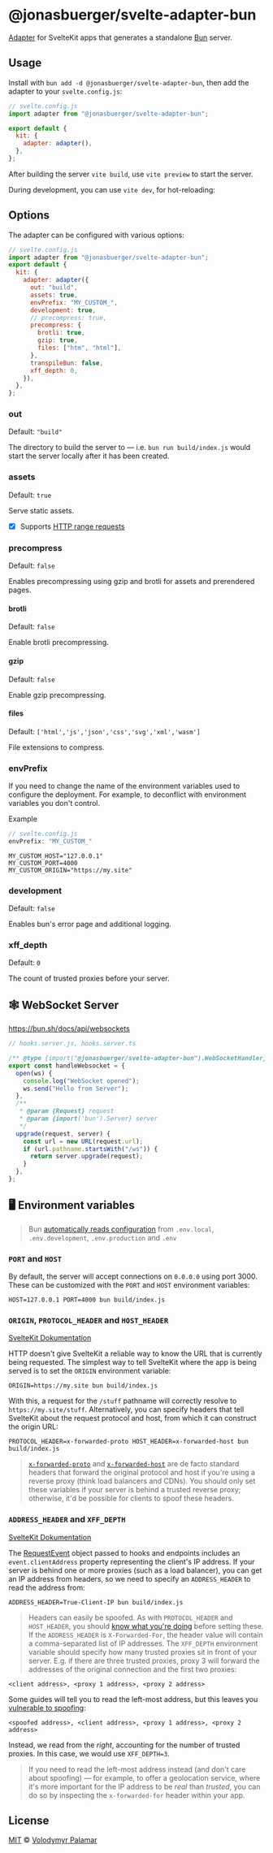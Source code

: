 # @jonasbuerger/svelte-adapter-bun

[Adapter](https://kit.svelte.dev/docs/adapters) for SvelteKit apps that generates a standalone [Bun](https://github.com/oven-sh/bun) server.

## Usage

Install with `bun add -d @jonasbuerger/svelte-adapter-bun`, then add the adapter to your `svelte.config.js`:

```js
// svelte.config.js
import adapter from "@jonasbuerger/svelte-adapter-bun";

export default {
  kit: {
    adapter: adapter(),
  },
};
```

After building the server `vite build`, use `vite preview` to start the server.

During development, you can use `vite dev`, for hot-reloading:

## Options

The adapter can be configured with various options:

```js
// svelte.config.js
import adapter from "@jonasbuerger/svelte-adapter-bun";
export default {
  kit: {
    adapter: adapter({
      out: "build",
      assets: true,
      envPrefix: "MY_CUSTOM_",
      development: true,
      // precompress: true,
      precompress: {
        brotli: true,
        gzip: true,
        files: ["htm", "html"],
      },
      transpileBun: false,
      xff_depth: 0,
    }),
  },
};
```

### out

Default: `"build"`

The directory to build the server to — i.e. `bun run build/index.js` would start the server locally after it has been created.

### assets

Default: `true`

Serve static assets.

- [x] Supports [HTTP range requests](https://developer.mozilla.org/en-US/docs/Web/HTTP/Range_requests)

### precompress

Default: `false`

Enables precompressing using gzip and brotli for assets and prerendered pages.

#### brotli

Default: `false`

Enable brotli precompressing.

#### gzip

Default: `false`

Enable gzip precompressing.

#### files

Default: `['html','js','json','css','svg','xml','wasm']`

File extensions to compress.

### envPrefix

If you need to change the name of the environment variables used to configure the deployment.
For example, to deconflict with environment variables you don't control.

Example

```js
// svelte.config.js
envPrefix: "MY_CUSTOM_"
```
```dotenv
MY_CUSTOM_HOST="127.0.0.1"
MY_CUSTOM_PORT=4000
MY_CUSTOM_ORIGIN="https://my.site"
```

### development

Default: `false`

Enables bun's error page and additional logging.

### xff_depth

Default: `0`

The count of trusted proxies before your server.

## :spider_web: WebSocket Server

https://bun.sh/docs/api/websockets

```js
// hooks.server.js, hooks.server.ts

/** @type {import("@jonasbuerger/svelte-adapter-bun").WebSocketHandler} */
export const handleWebsocket = {
  open(ws) {
    console.log("WebSocket opened");
    ws.send("Hello from Server");
  },
  /**
   * @param {Request} request
   * @param {import('bun').Server} server
   */
  upgrade(request, server) {
    const url = new URL(request.url);
    if (url.pathname.startsWith("/ws")) {
      return server.upgrade(request);
    }
  },
};
```

## :desktop_computer: Environment variables

> Bun [automatically reads configuration](https://bun.sh/docs/runtime/env) from `.env.local`, `.env.development`, `.env.production` and `.env` 

### `PORT` and `HOST`

By default, the server will accept connections on `0.0.0.0` using port 3000. These can be customized with the `PORT` and `HOST` environment variables:

```shell
HOST=127.0.0.1 PORT=4000 bun build/index.js
```

### `ORIGIN`, `PROTOCOL_HEADER` and `HOST_HEADER`
[SvelteKit Dokumentation](https://kit.svelte.dev/docs/adapter-node#environment-variables-origin-protocolheader-hostheader-and-port-header)

HTTP doesn't give SvelteKit a reliable way to know the URL that is currently being requested. The simplest way to tell SvelteKit where the app is being served is to set the `ORIGIN` environment variable:

```shell
ORIGIN=https://my.site bun build/index.js
```

With this, a request for the `/stuff` pathname will correctly resolve to `https://my.site/stuff`. Alternatively, you can specify headers that tell SvelteKit about the request protocol and host, from which it can construct the origin URL:

```shell
PROTOCOL_HEADER=x-forwarded-proto HOST_HEADER=x-forwarded-host bun build/index.js
```

> [`x-forwarded-proto`](https://developer.mozilla.org/en-US/docs/Web/HTTP/Headers/X-Forwarded-Proto) and [`x-forwarded-host`](https://developer.mozilla.org/en-US/docs/Web/HTTP/Headers/X-Forwarded-Host) are de facto standard headers that forward the original protocol and host if you're using a reverse proxy (think load balancers and CDNs). You should only set these variables if your server is behind a trusted reverse proxy; otherwise, it'd be possible for clients to spoof these headers.

### `ADDRESS_HEADER` and `XFF_DEPTH`
[SvelteKit Dokumentation](https://kit.svelte.dev/docs/adapter-node#environment-variables-addressheader-and-xffdepth)

The [RequestEvent](https://kit.svelte.dev/docs/types#additional-types-requestevent) object passed to hooks and endpoints includes an `event.clientAddress` property representing the client's IP address. If your server is behind one or more proxies (such as a load balancer), you can get an IP address from headers, so we need to specify an `ADDRESS_HEADER` to read the address from:

```shell
ADDRESS_HEADER=True-Client-IP bun build/index.js
```

> Headers can easily be spoofed. As with `PROTOCOL_HEADER` and `HOST_HEADER`, you should [know what you're doing](https://adam-p.ca/blog/2022/03/x-forwarded-for/) before setting these.
> If the `ADDRESS_HEADER` is `X-Forwarded-For`, the header value will contain a comma-separated list of IP addresses. The `XFF_DEPTH` environment variable should specify how many trusted proxies sit in front of your server. E.g. if there are three trusted proxies, proxy 3 will forward the addresses of the original connection and the first two proxies:

```
<client address>, <proxy 1 address>, <proxy 2 address>
```

Some guides will tell you to read the left-most address, but this leaves you [vulnerable to spoofing](https://adam-p.ca/blog/2022/03/x-forwarded-for/):

```
<spoofed address>, <client address>, <proxy 1 address>, <proxy 2 address>
```

Instead, we read from the _right_, accounting for the number of trusted proxies. In this case, we would use `XFF_DEPTH=3`.

> If you need to read the left-most address instead (and don't care about spoofing) — for example, to offer a geolocation service, where it's more important for the IP address to be _real_ than _trusted_, you can do so by inspecting the `x-forwarded-for` header within your app.

## License

[MIT](LICENSE) © [Volodymyr Palamar](https://github.com/gornostay25)

